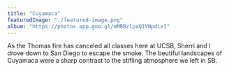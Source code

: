 ```yaml
---
title: "Cuyamaca"
featuredImage: "./featured-image.png"
album: "https://photos.app.goo.gl/mMBBzlpxQ1VNpdLx1"
---
```

As the Thomas fire has canceled all classes here at UCSB, Sherri and I drove down to San Diego to escape the smoke.
The beutiful landscapes of Cuyamaca were a sharp contrast to the stifling atmosphere we left in SB.
